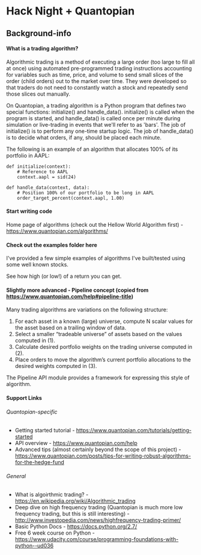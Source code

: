 # Hack Night + Quantopian

## Background-info
#### What is a trading algorithm?
Algorithmic trading is a method of executing a large order (too large to fill all at once) using automated pre-programmed trading instructions accounting for variables such as time, price, and volume to send small slices of the order (child orders) out to the market over time. They were developed so that traders do not need to constantly watch a stock and repeatedly send those slices out manually. 

On Quantopian, a trading algorithm is a Python program that defines two special functions: initialize() and handle_data(). initialize() is called when the program is started, and handle_data() is called once per minute during simulation or live-trading in events that we'll refer to as 'bars'. The job of initialize() is to perform any one-time startup logic. The job of handle_data() is to decide what orders, if any, should be placed each minute.

The following is an example of an algorithm that allocates 100% of its portfolio in AAPL:

    def initialize(context):
        # Reference to AAPL
        context.aapl = sid(24)

    def handle_data(context, data):
        # Position 100% of our portfolio to be long in AAPL
        order_target_percent(context.aapl, 1.00)
        
#### Start writing code
Home page of algorithms (check out the Hellow World Algorithm first) - https://www.quantopian.com/algorithms/

#### Check out the examples folder here
I've provided a few simple examples of algorithms I've built/tested using some well known stocks.

See how high (or low!) of a return you can get.

#### Slightly more advanced - Pipeline concept (copied from https://www.quantopian.com/help#pipeline-title)
Many trading algorithms are variations on the following structure:
1. For each asset in a known (large) universe, compute N scalar values for the asset based on a trailing window of data.
1. Select a smaller “tradeable universe” of assets based on the values computed in (1).
1. Calculate desired portfolio weights on the trading universe computed in (2).
1. Place orders to move the algorithm’s current portfolio allocations to the desired weights computed in (3).

The Pipeline API module provides a framework for expressing this style of algorithm.


#### Support Links
###### Quantopian-specific
* Getting started tutorial - https://www.quantopian.com/tutorials/getting-started
* API overview - https://www.quantopian.com/help
* Advanced tips (almost certainly beyond the scope of this project) - https://www.quantopian.com/posts/tips-for-writing-robust-algorithms-for-the-hedge-fund

###### General
* What is algoirthmic trading? - https://en.wikipedia.org/wiki/Algorithmic_trading
* Deep dive on high frequency trading (Quantopian is much more low frequency trading, but this is still interesting) - http://www.investopedia.com/news/highfrequency-trading-primer/
* Basic Python Docs - https://docs.python.org/2.7/
* Free 6 week course on Python -https://www.udacity.com/course/programming-foundations-with-python--ud036
